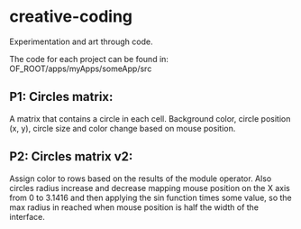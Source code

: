 # creative-coding
Experimentation and art through code.

The code for each project can be found in: OF_ROOT/apps/myApps/someApp/src
  
  
## P1: Circles matrix:
A matrix that contains a circle in each cell. Background color, circle position (x, y), circle size and color change based on mouse position.
 
## P2: Circles matrix v2:
Assign color to rows based on the results of the module operator. Also circles radius increase and decrease mapping mouse position on the X axis from 0 to 3.1416 and then applying the sin function times some value, so the max radius in reached when mouse position is half the width of the interface.


